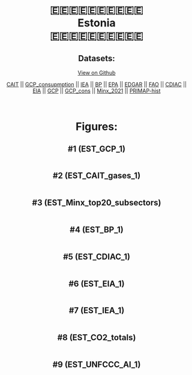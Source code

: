
<center>
<h1 align="center">
🇪🇪🇪🇪🇪🇪🇪🇪🇪🇪
<br>
Estonia
<br>
🇪🇪🇪🇪🇪🇪🇪🇪🇪🇪
</h1>
<h2>Datasets:</h2>
<p><a href="https://github.com/dquintani/GreenhouseData/tree/master/country_data/EST_Estonia/data">View on Github</a>
<br></p><p><a href="data/EST_CAIT.csv">CAIT</a> || <a href="data/EST_GCP_consupmption.csv">GCP_consupmption</a> || <a href="data/EST_IEA.csv">IEA</a> || <a href="data/EST_BP.csv">BP</a> || <a href="data/EST_EPA.csv">EPA</a> || <a href="data/EST_EDGAR.csv">EDGAR</a> || <a href="data/EST_FAO.csv">FAO</a> || <a href="data/EST_CDIAC.csv">CDIAC</a> || <a href="data/EST_EIA.csv">EIA</a> || <a href="data/EST_GCP.csv">GCP</a> || <a href="data/EST_GCP_cons.csv">GCP_cons</a> || <a href="data/EST_Minx_2021.csv">Minx_2021</a> || <a href="data/EST_PRIMAP-hist.csv">PRIMAP-hist</a></p><p><br></p>
<h1>Figures:</h1><h2>#1 (EST_GCP_1)</h2>
<p><img alt="" src="figures/EST_GCP_1.png" /></p><h2>#2 (EST_CAIT_gases_1)</h2>
<p><img alt="" src="figures/EST_CAIT_gases_1.png" /></p><h2>#3 (EST_Minx_top20_subsectors)</h2>
<p><img alt="" src="figures/EST_Minx_top20_subsectors.png" /></p><h2>#4 (EST_BP_1)</h2>
<p><img alt="" src="figures/EST_BP_1.png" /></p><h2>#5 (EST_CDIAC_1)</h2>
<p><img alt="" src="figures/EST_CDIAC_1.png" /></p><h2>#6 (EST_EIA_1)</h2>
<p><img alt="" src="figures/EST_EIA_1.png" /></p><h2>#7 (EST_IEA_1)</h2>
<p><img alt="" src="figures/EST_IEA_1.png" /></p><h2>#8 (EST_CO2_totals)</h2>
<p><img alt="" src="figures/EST_CO2_totals.png" /></p><h2>#9 (EST_UNFCCC_AI_1)</h2>
<p><img alt="" src="figures/EST_UNFCCC_AI_1.png" /></p>